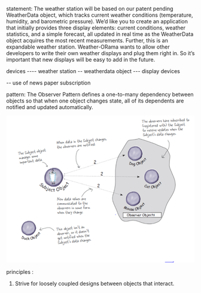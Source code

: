 statement:
The weather station will be based on our patent pending
WeatherData object, which tracks current weather conditions
(temperature, humidity, and barometric pressure). We’d like
you to create an application that initially provides three display
elements: current conditions, weather statistics, and a simple
forecast, all updated in real time as the WeatherData object
acquires the most recent measurements.
Further, this is an expandable weather station. Weather-ORama
wants to allow other developers to write their own
weather displays and plug them right in. So it’s important that
new displays will be easy to add in the future.


devices ---- weather station -- weatherdata object --- display devices

-- use of news paper subscription

pattern:
The Observer Pattern defines a one-to-many
dependency between objects so that when one
object changes state, all of its dependents are
notified and updated automatically.

![img.png](img.png)

principles :
1. Strive for loosely coupled designs
between objects that interact.

